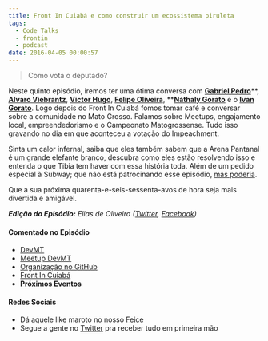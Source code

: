 ```yaml
---
title: Front In Cuiabá e como construir um ecossistema piruleta
tags:
  - Code Talks
  - frontin
  - podcast
date: 2016-04-05 00:00:57
---
```


> Como vota o deputado?

Neste quinto episódio, iremos ter uma ótima conversa com [**Gabriel Pedro**](https://www.facebook.com/gpedro842)**, **[**Alvaro Viebrantz**](https://www.facebook.com/alvarowolfx)**, **[**Victor Hugo**](https://www.facebook.com/profile.php?id=639629730)**, **[**Felipe Oliveira**](https://www.facebook.com/felipeasoliveira)**, **[**Náthaly Gorato**](https://www.facebook.com/goratodeoliveira) e o [**Ivan Gorato**](https://www.facebook.com/ivan.gorato). Logo depois do Front In Cuiabá fomos tomar café e conversar sobre a comunidade no Mato Grosso. Falamos sobre Meetups, engajamento local, empreendedorismo e o Campeonato Matogrossense. Tudo isso gravando no dia em que aconteceu a votação do Impeachment.<span id="more-156"></span>

Sinta um calor infernal, saiba que eles também sabem que a Arena Pantanal é um grande elefante branco, descubra como eles estão resolvendo isso e entenda o que Tibia tem haver com essa história toda. Além de um pedido especial à Subway; que não está patrocinando esse episódio, [mas poderia](mailto:eu+patrociniocodetalks@joselitojunior.com).

Que a sua próxima quarenta-e-seis-sessenta-avos de hora seja mais divertida e amigável.

_**Edição do Episódio:** Elias de Oliveira ([Twitter](https://twitter.com/faeliaso), [Facebook](https://www.facebook.com/faeliaso))_

#### Comentado no Episódio

*   [DevMT](http://devmt.com.br)
*   [Meetup DevMT](http://www.meetup.com/pt-BR/DevMatoGrosso)
*   [Organização no GitHub](http://github.com/devmatogrosso)
*   [Front In Cuiabá](http://frontincuiaba.com.br)
*   [**Próximos Eventos**](https://www.eventick.com.br/organizador/devmt)

#### Redes Sociais

*   Dá aquele like maroto no nosso [Feice](http://fb.com/codetalks)
*   Segue a gente no [Twitter](http://twitter.com/code_talks) pra receber tudo em primeira mão